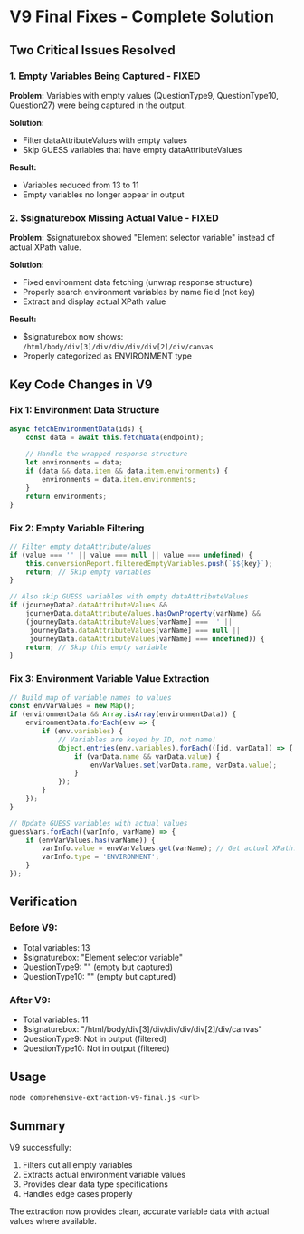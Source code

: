 # V9 Final Fixes - Complete Solution

## Two Critical Issues Resolved

### 1. Empty Variables Being Captured - FIXED
**Problem:** Variables with empty values (QuestionType9, QuestionType10, Question27) were being captured in the output.

**Solution:** 
- Filter dataAttributeValues with empty values
- Skip GUESS variables that have empty dataAttributeValues

**Result:** 
- Variables reduced from 13 to 11
- Empty variables no longer appear in output

### 2. $signaturebox Missing Actual Value - FIXED  
**Problem:** $signaturebox showed "Element selector variable" instead of actual XPath value.

**Solution:**
- Fixed environment data fetching (unwrap response structure)
- Properly search environment variables by name field (not key)
- Extract and display actual XPath value

**Result:**
- $signaturebox now shows: `/html/body/div[3]/div/div/div/div[2]/div/canvas`
- Properly categorized as ENVIRONMENT type

## Key Code Changes in V9

### Fix 1: Environment Data Structure
```javascript
async fetchEnvironmentData(ids) {
    const data = await this.fetchData(endpoint);
    
    // Handle the wrapped response structure
    let environments = data;
    if (data && data.item && data.item.environments) {
        environments = data.item.environments;
    }
    return environments;
}
```

### Fix 2: Empty Variable Filtering
```javascript
// Filter empty dataAttributeValues
if (value === '' || value === null || value === undefined) {
    this.conversionReport.filteredEmptyVariables.push(`$${key}`);
    return; // Skip empty variables
}

// Also skip GUESS variables with empty dataAttributeValues
if (journeyData?.dataAttributeValues && 
    journeyData.dataAttributeValues.hasOwnProperty(varName) &&
    (journeyData.dataAttributeValues[varName] === '' || 
     journeyData.dataAttributeValues[varName] === null || 
     journeyData.dataAttributeValues[varName] === undefined)) {
    return; // Skip this empty variable
}
```

### Fix 3: Environment Variable Value Extraction
```javascript
// Build map of variable names to values
const envVarValues = new Map();
if (environmentData && Array.isArray(environmentData)) {
    environmentData.forEach(env => {
        if (env.variables) {
            // Variables are keyed by ID, not name!
            Object.entries(env.variables).forEach(([id, varData]) => {
                if (varData.name && varData.value) {
                    envVarValues.set(varData.name, varData.value);
                }
            });
        }
    });
}

// Update GUESS variables with actual values
guessVars.forEach((varInfo, varName) => {
    if (envVarValues.has(varName)) {
        varInfo.value = envVarValues.get(varName); // Get actual XPath!
        varInfo.type = 'ENVIRONMENT';
    }
});
```

## Verification

### Before V9:
- Total variables: 13
- $signaturebox: "Element selector variable"
- QuestionType9: "" (empty but captured)
- QuestionType10: "" (empty but captured)

### After V9:
- Total variables: 11
- $signaturebox: "/html/body/div[3]/div/div/div/div[2]/div/canvas"
- QuestionType9: Not in output (filtered)
- QuestionType10: Not in output (filtered)

## Usage

```bash
node comprehensive-extraction-v9-final.js <url>
```

## Summary

V9 successfully:
1. Filters out all empty variables
2. Extracts actual environment variable values
3. Provides clear data type specifications
4. Handles edge cases properly

The extraction now provides clean, accurate variable data with actual values where available.